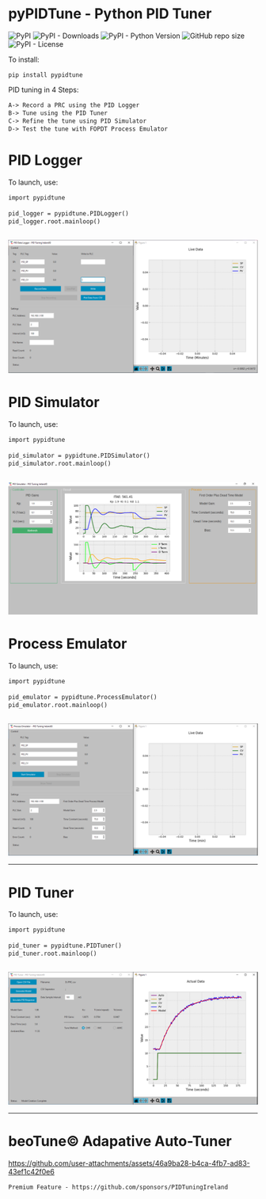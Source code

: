 # pyPIDTune - Python PID Tuner

![PyPI](https://img.shields.io/pypi/v/pypidtune?label=pypi%20package)
![PyPI - Downloads](https://img.shields.io/pypi/dm/pypidtune)
![PyPI - Python Version](https://img.shields.io/pypi/pyversions/pypidtune)
![GitHub repo size](https://img.shields.io/github/repo-size/PIDTuningIreland/pyPIDTune)
![PyPI - License](https://img.shields.io/pypi/l/pypidtune)


To install:

```
pip install pypidtune
```


PID tuning in 4 Steps:
```
A-> Record a PRC using the PID Logger
B-> Tune using the PID Tuner
C-> Refine the tune using PID Simulator
D-> Test the tune with FOPDT Process Emulator
```


# **PID Logger**

To launch, use:
```
import pypidtune

pid_logger = pypidtune.PIDLogger()
pid_logger.root.mainloop()
   
```


![Logger](https://raw.githubusercontent.com/PIDTuningIreland/pyPIDTune/main/screenshots/logger.png)



# **PID Simulator**

To launch, use:
```
import pypidtune

pid_simulator = pypidtune.PIDSimulator()
pid_simulator.root.mainloop()
    
```


![Simulator](https://raw.githubusercontent.com/PIDTuningIreland/pyPIDTune/main/screenshots/simulator.png)



# **Process Emulator**

To launch, use:
```
import pypidtune

pid_emulator = pypidtune.ProcessEmulator()
pid_emulator.root.mainloop()
    
```


![Emulator](https://raw.githubusercontent.com/PIDTuningIreland/pyPIDTune/main/screenshots/emulator.png)


---


# **PID Tuner**

To launch, use:
```
import pypidtune

pid_tuner = pypidtune.PIDTuner()
pid_tuner.root.mainloop()
    
```


![Tuner](https://raw.githubusercontent.com/PIDTuningIreland/pyPIDTune/main/screenshots/tuner.png)


---

# **beoTune© Adapative Auto-Tuner**



https://github.com/user-attachments/assets/46a9ba28-b4ca-4fb7-ad83-43ef1c42f0e6


```
Premium Feature - https://github.com/sponsors/PIDTuningIreland
```
